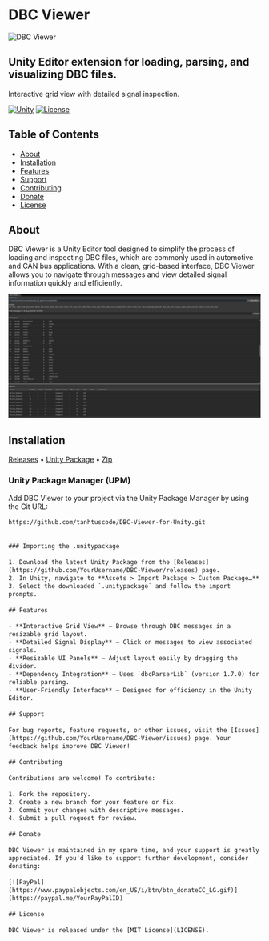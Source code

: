 # DBC Viewer

![DBC Viewer](https://user-images.githubusercontent.com/youraccount/dbcviewer.png)

## Unity Editor extension for loading, parsing, and visualizing DBC files.

Interactive grid view with detailed signal inspection.

[![Unity](https://img.shields.io/badge/unity-2020.3%2B-blue.svg)](https://unity3d.com/get-unity/download)
[![License](https://img.shields.io/badge/License-MIT-brightgreen.svg)](https://github.com/YourUsername/DBC-Viewer/blob/master/LICENSE)

## Table of Contents

- [About](#about)
- [Installation](#installation)
- [Features](#features)
- [Support](#support)
- [Contributing](#contributing)
- [Donate](#donate)
- [License](#license)

## About

DBC Viewer is a Unity Editor tool designed to simplify the process of loading and inspecting DBC files, which are commonly used in automotive and CAN bus applications. With a clean, grid-based interface, DBC Viewer allows you to navigate through messages and view detailed signal information quickly and efficiently.

![DBC Viewer Grid](Document\look.png)

## Installation

[Releases](https://github.com/YourUsername/DBC-Viewer/releases) • [Unity Package](https://github.com/YourUsername/DBC-Viewer/releases/download/v1.0.0/DBCViewer_v1.0.0.unitypackage) • [Zip](https://github.com/YourUsername/DBC-Viewer/archive/master.zip)

### Unity Package Manager (UPM)

Add DBC Viewer to your project via the Unity Package Manager by using the Git URL:

```
https://github.com/tanhtuscode/DBC-Viewer-for-Unity.git


### Importing the .unitypackage

1. Download the latest Unity Package from the [Releases](https://github.com/YourUsername/DBC-Viewer/releases) page.
2. In Unity, navigate to **Assets > Import Package > Custom Package…**
3. Select the downloaded `.unitypackage` and follow the import prompts.

## Features

- **Interactive Grid View** – Browse through DBC messages in a resizable grid layout.
- **Detailed Signal Display** – Click on messages to view associated signals.
- **Resizable UI Panels** – Adjust layout easily by dragging the divider.
- **Dependency Integration** – Uses `dbcParserLib` (version 1.7.0) for reliable parsing.
- **User-Friendly Interface** – Designed for efficiency in the Unity Editor.

## Support

For bug reports, feature requests, or other issues, visit the [Issues](https://github.com/YourUsername/DBC-Viewer/issues) page. Your feedback helps improve DBC Viewer!

## Contributing

Contributions are welcome! To contribute:

1. Fork the repository.
2. Create a new branch for your feature or fix.
3. Commit your changes with descriptive messages.
4. Submit a pull request for review.

## Donate

DBC Viewer is maintained in my spare time, and your support is greatly appreciated. If you'd like to support further development, consider donating:

[![PayPal](https://www.paypalobjects.com/en_US/i/btn/btn_donateCC_LG.gif)](https://paypal.me/YourPayPalID)

## License

DBC Viewer is released under the [MIT License](LICENSE).

